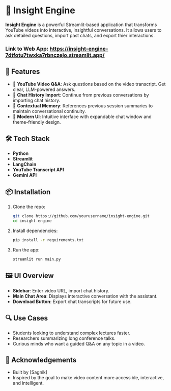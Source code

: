 # 🧠 Insight Engine

**Insight Engine** is a powerful Streamlit-based application that transforms YouTube videos into interactive, insightful conversations. It allows users to ask detailed questions, import past chats, and export thier interactions.

### Link to Web App: https://insight-engine-7dtfotu7twxka7rbnczejo.streamlit.app/

## 🚀 Features

- 🎥 **YouTube Video Q&A**: Ask questions based on the video transcript. Get clear, LLM-powered answers.
- 📂 **Chat History Import**: Continue from previous conversations by importing chat history.
- 💬 **Contextual Memory**: References previous session summaries to maintain conversational continuity.
- 🎨 **Modern UI**: Intuitive interface with expandable chat window and theme-friendly design.

## 🛠️ Tech Stack

- **Python**
- **Streamlit**
- **LangChain**
- **YouTube Transcript API**
- **Gemini API**

## 📦 Installation

1. Clone the repo:
   ```bash
   git clone https://github.com/yourusername/insight-engine.git
   cd insight-engine
   ```

2. Install dependencies:
   ```bash
   pip install -r requirements.txt
   ```

3. Run the app:
   ```bash
   streamlit run main.py
   ```

## 🖼️ UI Overview

- **Sidebar**: Enter video URL, import chat history.
- **Main Chat Area**: Displays interactive conversation with the assistant.
- **Download Button**: Export chat transcripts for future use.

## 🔍 Use Cases

- Students looking to understand complex lectures faster.
- Researchers summarizing long conference talks.
- Curious minds who want a guided Q&A on any topic in a video.

## 🙌 Acknowledgements

- Built by [Sagnik]
- Inspired by the goal to make video content more accessible, interactive, and intelligent.